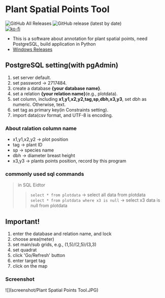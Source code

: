 # Plant Spatial Points Tool  
![GitHub All Releases](https://img.shields.io/github/downloads/leeyaowen/Mapkeying_python/total?color=green) ![GitHub release (latest by date)](https://img.shields.io/github/v/release/leeyaowen/Mapkeying_python?color=green)  
[![ko-fi](https://ko-fi.com/img/githubbutton_sm.svg)](https://ko-fi.com/A0A1E23BS)  
* This is a software about annotation for plant spatial points, need PostgreSQL, build application in Python  
* [Windows Releases](https://github.com/leeyaowen/Mapkeying_python/releases)  

## PostgreSQL setting(with pgAdmin)
1. set server default.
2. set password -> 2717484.
3. create a database **{your database name}**.
4. set a relation **{your relation name}**(e.g., plotdata).
5. set column, including **x1,y1,x2,y2,tag,sp,dbh,x3,y3**, set dbh as numeric. Otherwise, text.  
6. set tag as primary key(in Constraints setting).  
7. import data(csv format, and UTF-8 is encoding.  

### About ralation column name
* x1,y1,x2,y2 -> plot position  
* tag -> plant ID  
* sp -> species name  
* dbh -> diameter breast height  
* x3,y3 -> plants points position, record by this program  

### commonly used sql commands
> in SQL Eidtor
>> `select * from plotdata` -> select all data from plotdata  
>> `select * from plotdata where x3 is null` -> select x3 data is null from plotdata  

## Important!  
1. enter the database and relation name, and lock  
2. choose area(meter)    
3. set main/sub grids, e.g., (1,5)/(2,5)/(3,3)  
4. set quadrat
5. click 'Go/Refresh' button   
6. enter target tag  
7. click on the map

### Screenshot  
![](screenshot/Plant Spatial Points Tool.JPG)
